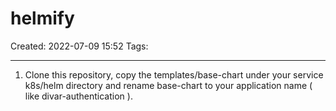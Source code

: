 # helmify
Created: 2022-07-09 15:52
Tags: 
____

1. Clone this repository, copy the templates/base-chart under your service k8s/helm directory and rename base-chart to your application name ( like divar-authentication ).

